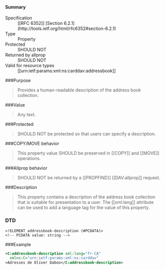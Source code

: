 <!-- --- title: urn:ietf:params:xml:ns:carddav:addressbook-description -->

<div id="summary-box" markdown="1">
<h4>Summary</h4>

<dl>
<dt>Specification</dt>
<!-- insert the RFC number and the link to the original specification of this property -->
<dd markdown="1">[[RFC 6352]]
[Section 6.2.1](http://tools.ietf.org/html/rfc6352#section-6.2.1)
</dd>
<dt>Type</dt>
<dd markdown="1">Property
</dd>
<dt>Protected</dt>
<dd markdown="1">SHOULD NOT
</dd>
<dt>Returned by allprop</dt>
<dd markdown="1">SHOULD NOT
</dd>
<dt>Valid for resource types</dt>
<dd markdown="1">[[urn:ietf:params:xml:ns:carddav:addressbook]]
</dd>
</dl>

</div>

<!-- below is a list of common sections for property definitions. Adjust the list as needed. Don't forget to block-quote any text that's copied from the RFC -->

###Purpose
> Provides a human-readable description of the address book collection.

###Value
> Any text.

###Protected
> SHOULD NOT be protected so that users can specify a description.

###COPY/MOVE behavior
> This property value SHOULD be preserved in [[COPY]] and [[MOVE]] operations.

###Allprop behavior
> SHOULD NOT be returned by a [[PROPFIND]] [[DAV:allprop]] request.

###Description
> This property contains a description of the address book collection that is suitable for presentation to a user. The [[xml:lang]] attribute can be used to add a language tag for the value of this property.

### DTD
> 
```
<!ELEMENT addressbook-description (#PCDATA)>
<!-- PCDATA value: string -->
```

###Example
> 
>
```xml
<C:addressbook-description xml:lang="fr-CA"
  xmlns:C="urn:ietf:params:xml:ns:carddav"
>Adresses de Oliver Daboo</C:addressbook-description>
```

